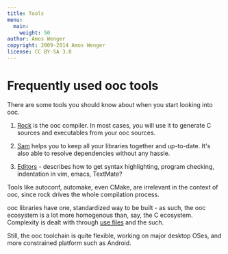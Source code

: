 ```yaml
---
title: Tools
menu:
  main:
    weight: 50
author: Amos Wenger
copyright: 2009-2014 Amos Wenger
license: CC BY-SA 3.0
---
```


# Frequently used ooc tools

There are some tools you should know about when you start looking into ooc.

 1. [Rock](rock) is the ooc compiler. In most cases,
   you will use it to generate C sources and executables from your ooc sources.

 2. [Sam](sam) helps you to keep all your libraries together and up-to-date.
   It's also able to resolve dependencies without any hassle.

 3. [Editors](editors) - describes how to get syntax highlighting,
   program checking, indentation in vim, emacs, TextMate?

Tools like autoconf, automake, even CMake, are irrelevant in the context of
ooc, since rock drives the whole compilation process.

ooc libraries have one, standardized way to be built - as such, the ooc ecosystem
is a lot more homogenous than, say, the C ecosystem. Complexity is dealt with
through [use files](rock/usefiles) and the such.

Still, the ooc toolchain is quite flexible, working on major desktop OSes, and
more constrained platform such as Android.
